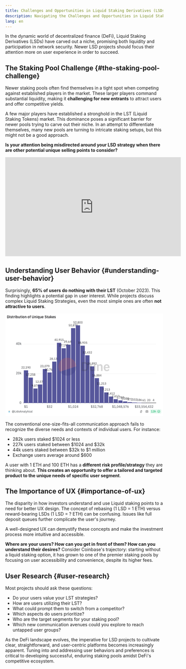 ```yaml
---
title: Challenges and Opportunities in Liquid Staking Derivatives (LSDs)
description: Navigating the Challenges and Opportunities in Liquid Staking Derivatives (LSDs) from a Web3 UX Design Perspective
lang: en
---
```


In the dynamic world of decentralized finance (DeFi), Liquid Staking Derivatives (LSDs) have carved out a niche, promising both liquidity and participation in network security. Newer LSD projects should focus their attention more on user experience in order to succeed.

## The Staking Pool Challenge  {#the-staking-pool-challenge}
Newer staking pools often find themselves in a tight spot when competing against established players in the market. These larger players command substantial liquidity, making it **challenging for new entrants** to attract users and offer competitive yields.

A few major players have established a stronghold in the LST (Liquid Staking Tokens) market. This dominance poses a significant barrier for newer pools trying to carve out their niche. In an attempt to differentiate themselves, many new pools are turning to intricate staking setups, but this might not be a good approach. 

**Is your attention being misdirected around your LSD strategy when there are other potential unique selling points to consider?**

<iframe width="560" height="315" src="https://www.youtube.com/embed/1xw3CL_YxuY?si=InGDNhRcK1PcyQWC" title="YouTube video player" frameborder="0" allow="accelerometer; autoplay; clipboard-write; encrypted-media; gyroscope; picture-in-picture; web-share" referrerpolicy="strict-origin-when-cross-origin" allowfullscreen></iframe>

## Understanding User Behavior  {#understanding-user-behavior}

Surprisingly, **65% of users do nothing with their LST** (October 2023). This finding highlights a potential gap in user interest. While projects discuss complex Liquid Staking Strategies, even the most simple ones are often **not attractive to users**.

![Example of strategies](./2.png)

The conventional one-size-fits-all communication approach fails to recognize the diverse needs and contexts of individual users. For instance:

- 282k users staked $1024 or less
- 227k users staked between $1024 and $32k
- 44k users staked between $32k to $1 million
- Exchange users average around $600 

A user with 1 ETH and 100 ETH has a **different risk profile/strategy** they are thinking about. **This creates an opportunity to offer a tailored and targeted product to the unique needs of specific user segment**.

## The Importance of UX  {#importance-of-ux}
The disparity in how investors understand and use Liquid staking points to a need for better UX design. The concept of rebasing (1 LSD = 1 ETH) versus reward-bearing LSDs (1 LSD = ? ETH) can be confusing. Issues like full deposit queues further complicate the user's journey. 

A well-designed UX can demystify these concepts and make the investment process more intuitive and accessible.

**Where are your users? How can you get in front of them? How can you understand their desires?**
Consider Coinbase's trajectory: starting without a liquid staking option, it has grown to one of the premier staking pools by focusing on user accessibility and convenience, despite its higher fees.

## User Research  {#user-research}

Most projects should ask these questions:

- Do your users value your LST strategies?
- How are users utilizing their LST?
- What could prompt them to switch from a competitor?
- Which aspects do users prioritize?
- Who are the target segments for your staking pool?
- Which new communication avenues could you explore to reach untapped user groups?

As the DeFi landscape evolves, the imperative for LSD projects to cultivate clear, straightforward, and user-centric platforms becomes increasingly apparent. Tuning into and addressing user behaviors and preferences is critical to developing successful, enduring staking pools amidst DeFi's competitive ecosystem.
